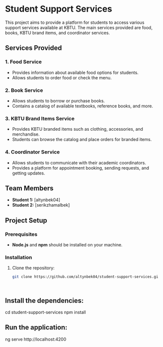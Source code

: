 # Student Support Services

This project aims to provide a platform for students to access various support services available at KBTU. The main services provided are food, books, KBTU brand items, and coordinator services.

## Services Provided

### 1. **Food Service**
   - Provides information about available food options for students.
   - Allows students to order food or check the menu.
   
### 2. **Book Service**
   - Allows students to borrow or purchase books.
   - Contains a catalog of available textbooks, reference books, and more.

### 3. **KBTU Brand Items Service**
   - Provides KBTU branded items such as clothing, accessories, and merchandise.
   - Students can browse the catalog and place orders for branded items.

### 4. **Coordinator Service**
   - Allows students to communicate with their academic coordinators.
   - Provides a platform for appointment booking, sending requests, and getting updates.

## Team Members

- **Student 1:** [altynbek04]
- **Student 2:** [serikzhamalbek]


## Project Setup

### Prerequisites
- **Node.js** and **npm** should be installed on your machine.

### Installation
1. Clone the repository:
   ```bash
   git clone https://github.com/altynbek04/student-support-services.git




## Install the dependencies:
cd student-support-services
npm install


## Run the application:
ng serve
http://localhost:4200


